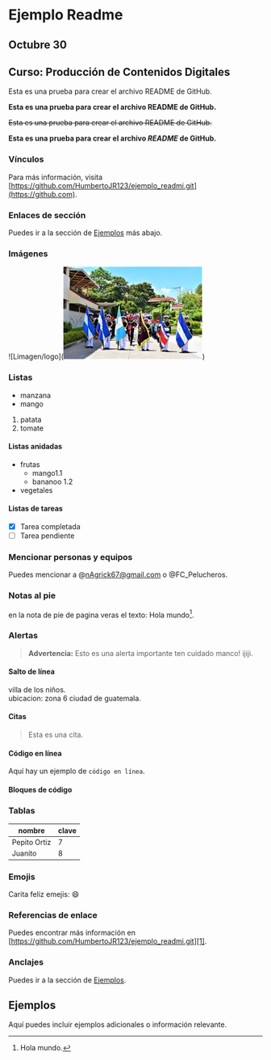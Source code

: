 # Ejemplo Readme

## Octubre 30

## Curso: Producción de Contenidos Digitales

Esta es una prueba para crear el archivo README de GitHub.

**Esta es una prueba para crear el archivo README de GitHub.**

~~Esta es una prueba para crear el archivo README de GitHub.~~

**Esta es una prueba para crear el archivo _README_ de GitHub.**

### Vínculos

Para más información, visita [https://github.com/HumbertoJR123/ejemplo_readmi.git](https://github.com).

### Enlaces de sección

Puedes ir a la sección de [Ejemplos](#ejemplos) más abajo.

### Imágenes

![Limagen/logo](![alt text](image.png))

### Listas

- manzana
- mango

1. patata
2. tomate

#### Listas anidadas

- frutas
  - mango1.1
  - bananoo 1.2
- vegetales

#### Listas de tareas

- [x] Tarea completada
- [ ] Tarea pendiente

### Mencionar personas y equipos

Puedes mencionar a @nAgrick67@gmail.com o @FC_Pelucheros.

### Notas al pie

en la nota de pie de pagina veras el texto: Hola mundo[^1].

[^1]: Hola mundo.

### Alertas

> **Advertencia:** Esto es una alerta importante ten cuidado manco! ijiji.

#### Salto de línea

villa de los niños.  
ubicacion: zona 6 ciudad de guatemala.

#### Citas

> Esta es una cita.

#### Código en línea

Aquí hay un ejemplo de `código en línea`.

#### Bloques de código


### Tablas

| nombre | clave |
|---------------|---------------|
| Pepito Ortiz      | 7      |
| Juanito       | 8       |

### Emojis

Carita feliz emejis: :smile:

### Referencias de enlace

Puedes encontrar más información en [https://github.com/HumbertoJR123/ejemplo_readmi.git][1].

[1]: https://github.com

### Anclajes

Puedes ir a la sección de [Ejemplos](#ejemplos).

## Ejemplos

Aquí puedes incluir ejemplos adicionales o información relevante.
